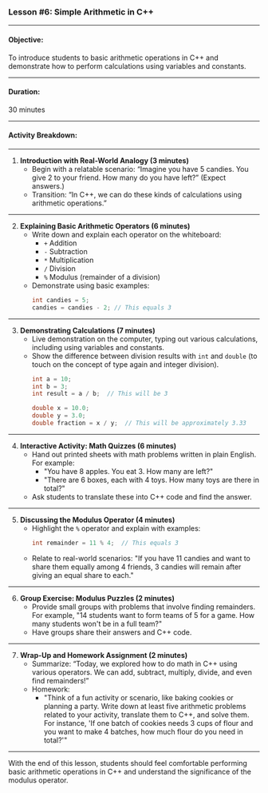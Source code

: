 ### **Lesson #6: Simple Arithmetic in C++**

---

#### **Objective:**
To introduce students to basic arithmetic operations in C++ and demonstrate how to perform calculations using variables and constants.

---

#### **Duration:**
30 minutes

---

#### **Activity Breakdown:**

---

1. **Introduction with Real-World Analogy (3 minutes)**
   - Begin with a relatable scenario: “Imagine you have 5 candies. You give 2 to your friend. How many do you have left?” (Expect answers.)
   - Transition: “In C++, we can do these kinds of calculations using arithmetic operations.”

---

2. **Explaining Basic Arithmetic Operators (6 minutes)**
   - Write down and explain each operator on the whiteboard:
     - `+` Addition
     - `-` Subtraction
     - `*` Multiplication
     - `/` Division
     - `%` Modulus (remainder of a division)
   - Demonstrate using basic examples:
     ```cpp
     int candies = 5;
     candies = candies - 2; // This equals 3
     ```

---

3. **Demonstrating Calculations (7 minutes)**
   - Live demonstration on the computer, typing out various calculations, including using variables and constants.
   - Show the difference between division results with `int` and `double` (to touch on the concept of type again and integer division).
     ```cpp
     int a = 10;
     int b = 3;
     int result = a / b;  // This will be 3

     double x = 10.0;
     double y = 3.0;
     double fraction = x / y;  // This will be approximately 3.33
     ```

---

4. **Interactive Activity: Math Quizzes (6 minutes)**
   - Hand out printed sheets with math problems written in plain English. For example: 
     - "You have 8 apples. You eat 3. How many are left?"
     - "There are 6 boxes, each with 4 toys. How many toys are there in total?"
   - Ask students to translate these into C++ code and find the answer.

---

5. **Discussing the Modulus Operator (4 minutes)**
   - Highlight the `%` operator and explain with examples:
     ```cpp
     int remainder = 11 % 4;  // This equals 3
     ```
   - Relate to real-world scenarios: "If you have 11 candies and want to share them equally among 4 friends, 3 candies will remain after giving an equal share to each."

---

6. **Group Exercise: Modulus Puzzles (2 minutes)**
   - Provide small groups with problems that involve finding remainders. For example, "14 students want to form teams of 5 for a game. How many students won't be in a full team?"
   - Have groups share their answers and C++ code.

---

7. **Wrap-Up and Homework Assignment (2 minutes)**
   - Summarize: “Today, we explored how to do math in C++ using various operators. We can add, subtract, multiply, divide, and even find remainders!”
   - Homework:
     - "Think of a fun activity or scenario, like baking cookies or planning a party. Write down at least five arithmetic problems related to your activity, translate them to C++, and solve them. For instance, 'If one batch of cookies needs 3 cups of flour and you want to make 4 batches, how much flour do you need in total?'"

---

With the end of this lesson, students should feel comfortable performing basic arithmetic operations in C++ and understand the significance of the modulus operator.
